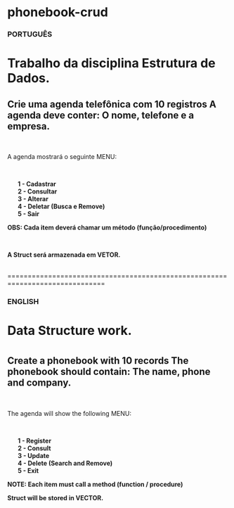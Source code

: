 # phonebook-crud
<h3>PORTUGUÊS</h3>
<h1>Trabalho da disciplina Estrutura de Dados.</h1>

<h2>Crie uma agenda telefônica com 10 registros A agenda deve conter: O nome, telefone e a empresa. </h2><br>
<p>A agenda mostrará o seguinte MENU: </p><br>
<strong>
  <ol>
  1 - Cadastrar <br>
  2 - Consultar <br>
  3 - Alterar <br>
  4 - Deletar (Busca e Remove) <br>
  5 - Sair <br>
  </ol>
</strong>

<b>
  <p>OBS: Cada item deverá chamar um método (função/procedimento)</p><br>
  <p>A Struct será armazenada em <b>VETOR</b>.</p>
</b>

<br>==============================================================================<br>

<h3>ENGLISH</h3>
<h1>Data Structure work.<h1>
  
<h2>Create a phonebook with 10 records The phonebook should contain: The name, phone and company.</h2><br>

<p>The agenda will show the following MENU:</p><br>
<strong>
  <ol>
    1 - Register <br>
    2 - Consult <br>
    3 - Update  <br>
    4 - Delete (Search and Remove) <br>
    5 - Exit <br>
  </ol>
</strong>
<b>
  <p>NOTE: Each item must call a method (function / procedure)</p>
  <p>Struct will be stored in VECTOR.</p>
</b>
